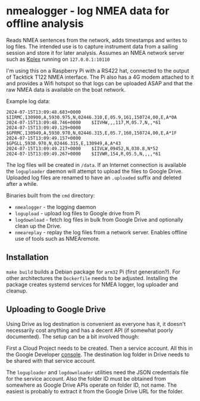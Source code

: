 # nmealogger - log NMEA data for offline analysis

Reads NMEA sentences from the network, adds timestamps and writes to log files. The intended use is to capture instrument data
from a sailing session and store it for later analysis. Assumes an NMEA network server such as [Kplex](https://www.stripydog.com/kplex/index.html)
running on `127.0.0.1:10110`

I'm using this on a Raspberry Pi with a RS422 hat, connected to the output of Tacktick T122 NMEA interface. The Pi also has a 4G
modem attached to it and provides a Wifi hotspot so that logs can be uploaded ASAP and that the raw NMEA data is available on the
boat network.

Example log data:

```log
2024-07-15T13:09:48.683+0000    $IIRMC,130900,A,5930.975,N,02446.310,E,05.9,161,150724,00,E,A*0A
2024-07-15T13:09:48.746+0000    $IIVHW,,,117,M,05.7,N,,*61
2024-07-15T13:09:49.129+0000    $GPRMC,130949,A,5930.970,N,02446.315,E,05.7,160,150724,00,E,A*1F
2024-07-15T13:09:49.157+0000    $GPGLL,5930.970,N,02446.315,E,130949,A,A*43
2024-07-15T13:09:49.217+0000    $IIVLW,09452,N,030.8,N*52
2024-07-15T13:09:49.267+0000    $IIVWR,154,R,05.5,N,,,,*61
```

The log files will be created in `/data`. If an Internet connection is available the `loguploader` daemon will attempt to upload
the files to Google Drive. Uploaded log files are renamed to have an `.uploaded` suffix and deleted after a while.

Binaries built from the `cmd` directory:

* `nmealogger` - the logging daemon
* `logupload` - upload log files to Google drive from Pi
* `logdownload` - fetch log files in bulk from Google Drive and optionally clean up the Drive.
* `nmeareplay` - replay the log files from a network server. Enables offline use of tools such as NMEAremote.

## Installation

`make build` builds a Debian package for `arm32` Pi (first generation?). For other architectures the `Dockerfile` needs to be adjusted.
Installing the package creates systemd services for NMEA logger, log uploader and cleanup.

## Uploading to Google Drive

Using Drive as log destination is convenient as everyone has it, it doesn't necessarily cost anything and has a decent API (if somewhat poorly documented). The setup can be a bit involved though:

First a Cloud Project needs to be created. Then a service account. All this in the Google Developer [console](https://console.cloud.google.com/iam-admin/serviceaccounts?project=foo). The destination log folder in Drive needs to be shared with that service account.

The `loguploader` and `logdownloader` utilities need the JSON credentials file for the service account. Also the folder ID must be obtained
from somewhere as Google Drive APIs operate on folder ID, not name. The easiest is probably to extract it from the Google Drive URL for the
folder.
